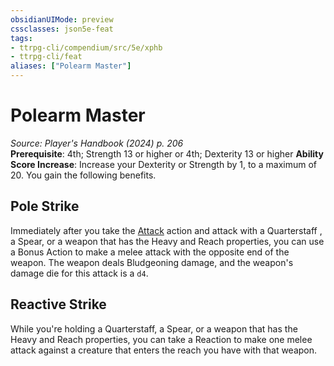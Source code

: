 ```yaml
---
obsidianUIMode: preview
cssclasses: json5e-feat
tags:
- ttrpg-cli/compendium/src/5e/xphb
- ttrpg-cli/feat
aliases: ["Polearm Master"]
---
```

# Polearm Master
*Source: Player's Handbook (2024) p. 206*  
**Prerequisite**: 4th; Strength 13 or higher or 4th; Dexterity 13 or higher
**Ability Score Increase**: Increase your Dexterity or Strength by 1, to a maximum of 20.
You gain the following benefits.

## Pole Strike

Immediately after you take the [Attack](Misc%20Files/CLI/rules/actions.md#Attack) action and attack with a Quarterstaff , a Spear, or a weapon that has the Heavy and Reach properties, you can use a Bonus Action to make a melee attack with the opposite end of the weapon. The weapon deals Bludgeoning damage, and the weapon's damage die for this attack is a `d4`.

## Reactive Strike

While you're holding a Quarterstaff, a Spear, or a weapon that has the Heavy and Reach properties, you can take a Reaction to make one melee attack against a creature that enters the reach you have with that weapon.